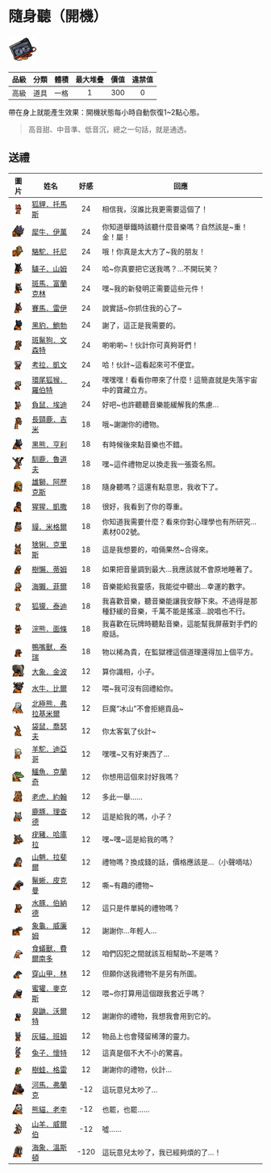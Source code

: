 # 隨身聽（開機）

![img](images/item_pic_SST.png)

|品級|分類|體積|最大堆疊|價值|違禁值|
|:--:|:--:|:--:|:--:|:--:|:--:|
|高級|道具|一格|1|300|0|

帶在身上就能產生效果：開機狀態每小時自動恢復1\~2點心態。

> 高音甜、中音準、低音沉，總之一句話，就是通透。

## 送禮

|圖片|姓名|好感|回應|
|:--:|--|:--:|--|
|![img](images/fox.png)|[狐貍．托馬斯](狐貍．托馬斯.md)|24|相信我，沒誰比我更需要這個了！|
|![img](images/rhinoceros.png)|[犀牛．伊萬](犀牛．伊萬.md)|24|你知道舉鐵時該聽什麼音樂嗎？自然該是\~重！金！屬！|
|![img](images/camel.png)|[駱駝．托尼](駱駝．托尼.md)|24|哦！你真是太大方了\~我的朋友！|
|![img](images/donkey.png)|[驢子．山姆](驢子．山姆.md)|24|哈\~你真要把它送我嗎？…不開玩笑？|
|![img](images/zebra.png)|[斑馬．富蘭克林](斑馬．富蘭克林.md)|24|嘿\~我的新發明正需要這些元件！|
|![img](images/horse.png)|[賽馬．雷伊](賽馬．雷伊.md)|24|說實話\~你抓住我的心了\~|
|![img](images/BlackPanther.png)|[黑豹．鮑勃](黑豹．鮑勃.md)|24|謝了，這正是我需要的。|
|![img](images/SpottedHyaena.png)|[斑鬣狗．文森特](斑鬣狗．文森特.md)|24|喲喲喲\~！伙計你可真夠哥們！|
|![img](images/Koala.png)|[考拉．凱文](考拉．凱文.md)|24|哈！伙計\~這看起來可不便宜。|
|![img](images/RingTailedLemur.png)|[環尾狐猴．羅伯特](環尾狐猴．羅伯特.md)|24|嘿嘿嘿！看看你帶來了什麼！這簡直就是失落宇宙中的寶藏立方。|
|![img](images/Possum.png)|[負鼠．埃迪](負鼠．埃迪.md)|24|好吧\~也許聽聽音樂能緩解我的焦慮…|
|![img](images/giraffe.png)|[長頸鹿．吉米](長頸鹿．吉米.md)|18|哦\~謝謝你的禮物。|
|![img](images/BlackBear.png)|[黑熊．亨利](黑熊．亨利.md)|18|有時候後來點音樂也不錯。|
|![img](images/reindeer.png)|[馴鹿．魯道夫](馴鹿．魯道夫.md)|18|嘿\~這件禮物足以換走我一張簽名照。|
|![img](images/lion.png)|[雄獅．阿歷克斯](雄獅．阿歷克斯.md)|18|隨身聽嗎？這還有點意思，我收下了。|
|![img](images/chimpanzee.png)|[猩猩．凱撒](猩猩．凱撒.md)|18|很好，我看到了你的尊重。|
|![img](images/tapir.png)|[貘．米格爾](貘．米格爾.md)|18|你知道我需要什麼？看來你對心理學也有所研究…素材002號。|
|![img](images/Lynx.png)|[猞猁．克里斯](猞猁．克里斯.md)|18|這是我想要的，咱倆果然\~合得來。|
|![img](images/sloth.png)|[樹懶．蒂姆](樹懶．蒂姆.md)|18|如果把音量調到最大…我應該就不會原地睡著了。|
|![img](images/SeaOtter.png)|[海獺．菲爾](海獺．菲爾.md)|18|音樂能給我靈感，我能從中聽出…幸運的數字。|
|![img](images/meerkat.png)|[狐獴．泰迪](狐獴．泰迪.md)|18|我喜歡音樂，聽音樂能讓我安靜下來。不過得是那種舒緩的音樂，千萬不能是搖滾…說唱也不行。|
|![img](images/Raccoon.png)|[浣熊．面條](浣熊．面條.md)|18|我喜歡在玩牌時聽點音樂，這能幫我屏蔽對手們的廢話。|
|![img](images/platypus.png)|[鴨嘴獸．泰瑞](鴨嘴獸．泰瑞.md)|18|物以稀為貴，在監獄裡這個道理還得加上個平方。|
|![img](images/elephant.png)|[大象．金波](大象．金波.md)|12|算你識相，小子。|
|![img](images/AfricanBuffalo.png)|[水牛．比爾](水牛．比爾.md)|12|喂\~我可沒有回禮給你。|
|![img](images/PolarBear.png)|[北極熊．弗拉基米爾](北極熊．弗拉基米爾.md)|12|巨魔“冰山”不會拒絕貢品\~|
|![img](images/kangaroo.png)|[袋鼠．喬瑟夫](袋鼠．喬瑟夫.md)|12|你太客氣了伙計\~|
|![img](images/Alpaca.png)|[羊駝．迪亞哥](羊駝．迪亞哥.md)|12|嘿嘿\~又有好東西了…|
|![img](images/crocodile.png)|[鱷魚．克蘭奇](鱷魚．克蘭奇.md)|12|你想用這個來討好我嗎？|
|![img](images/tiger.png)|[老虎．約翰](老虎．約翰.md)|12|多此一舉……|
|![img](images/DeerDolphin.png)|[鹿豚．理查德](鹿豚．理查德.md)|12|這是給我的嗎，小子？|
|![img](images/Warthog.png)|[疣豬．哈庫拉](疣豬．哈庫拉.md)|12|嘿\~嘿\~這是給我的嗎？|
|![img](images/Mandrill.png)|[山魈．拉斐爾](山魈．拉斐爾.md)|12|禮物嗎？換成錢的話，價格應該是…（小聲嘀咕）|
|![img](images/MarineIguana.png)|[鬣蜥．皮克曼](鬣蜥．皮克曼.md)|12|嘶\~有趣的禮物\~|
|![img](images/Capybara.png)|[水豚．伯納德](水豚．伯納德.md)|12|這只是件單純的禮物嗎？|
|![img](images/Tortoise.png)|[象龜．威廉姆](象龜．威廉姆.md)|12|謝謝你…年輕人…|
|![img](images/Anteater.png)|[食蟻獸．費爾南多](食蟻獸．費爾南多.md)|12|咱們囚犯之間就該互相幫助\~不是嗎？|
|![img](images/pangolin.png)|[穿山甲．林](穿山甲．林.md)|12|但願你送我禮物不是另有所圖。|
|![img](images/HoneyBadger.png)|[蜜獾．麥克斯](蜜獾．麥克斯.md)|12|喂\~你打算用這個跟我套近乎嗎？|
|![img](images/skunk.png)|[臭鼬．沃爾特](臭鼬．沃爾特.md)|12|謝謝你的禮物，我想我會用到它的。|
|![img](images/cat.png)|[灰貓．班姆](灰貓．班姆.md)|12|物品上也會殘留稀薄的靈力。|
|![img](images/rabbit.png)|[兔子．懷特](兔子．懷特.md)|12|這真是個不大不小的驚喜。|
|![img](images/Treefrog.png)|[樹蛙．格雷](樹蛙．格雷.md)|12|謝謝你的禮物，伙計…|
|![img](images/hippopotamus.png)|[河馬．弗蘭克](河馬．弗蘭克.md)|-12|這玩意兒太吵了…|
|![img](images/panda.png)|[熊貓．老李](熊貓．老李.md)|-12|也罷，也罷……|
|![img](images/goat.png)|[山羊．威爾伯](山羊．威爾伯.md)|-12|噓……|
|![img](images/walrus.png)|[海象．溫斯頓](海象．溫斯頓.md)|-120|這玩意兒太吵了，我已經夠煩的了…！|

